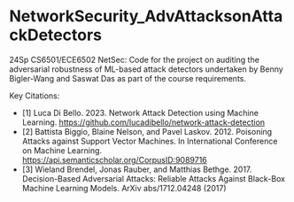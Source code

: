 # NetworkSecurity_AdvAttacksonAttackDetectors
24Sp CS6501/ECE6502 NetSec: Code for the project on auditing the adversarial robustness of ML-based attack detectors undertaken by Benny Bigler-Wang and Saswat Das as part of the course requirements.

Key Citations:

* [1] Luca Di Bello. 2023. Network Attack Detection using Machine Learning. https://github.com/lucadibello/network-attack-detection
* [2] Battista Biggio, Blaine Nelson, and Pavel Laskov. 2012. Poisoning Attacks against Support Vector Machines. In International Conference on Machine
Learning. https://api.semanticscholar.org/CorpusID:9089716
* [3] Wieland Brendel, Jonas Rauber, and Matthias Bethge. 2017. Decision-Based Adversarial Attacks: Reliable Attacks Against Black-Box Machine
Learning Models. ArXiv abs/1712.04248 (2017)
